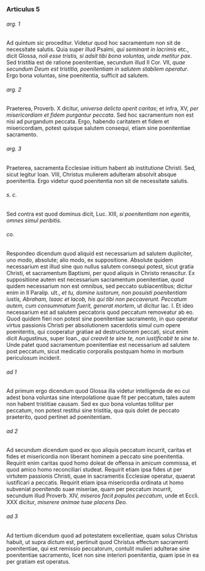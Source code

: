 ### Articulus 5

###### arg. 1
Ad quintum sic proceditur. Videtur quod hoc sacramentum non sit de necessitate salutis. Quia super illud Psalmi, *qui seminant in lacrimis* etc., dicit Glossa, *noli esse tristis, si adsit tibi bona voluntas, unde metitur pax*. Sed tristitia est de ratione poenitentiae, secundum illud II Cor. VII, *quae secundum Deum est tristitia, poenitentiam in salutem stabilem operatur*. Ergo bona voluntas, sine poenitentia, sufficit ad salutem.

###### arg. 2
Praeterea, Proverb. X dicitur, *universa delicta operit caritas*; et infra, XV, *per misericordiam et fidem purgantur peccata*. Sed hoc sacramentum non est nisi ad purgandum peccata. Ergo, habendo caritatem et fidem et misericordiam, potest quisque salutem consequi, etiam sine poenitentiae sacramento.

###### arg. 3
Praeterea, sacramenta Ecclesiae initium habent ab institutione Christi. Sed, sicut legitur Ioan. VIII, Christus mulierem adulteram absolvit absque poenitentia. Ergo videtur quod poenitentia non sit de necessitate salutis.

###### s. c.
Sed contra est quod dominus dicit, Luc. XIII, *si poenitentiam non egeritis, omnes simul peribitis*.

###### co.
Respondeo dicendum quod aliquid est necessarium ad salutem dupliciter, uno modo, absolute; alio modo, ex suppositione. Absolute quidem necessarium est illud sine quo nullus salutem consequi potest, sicut gratia Christi, et sacramentum Baptismi, per quod aliquis in Christo renascitur. Ex suppositione autem est necessarium sacramentum poenitentiae, quod quidem necessarium non est omnibus, sed peccato subiacentibus; dicitur enim in II Paralip. ult., *et tu, domine iustorum, non posuisti poenitentiam iustis, Abraham, Isaac et Iacob, his qui tibi non peccaverunt. Peccatum autem, cum consummatum fuerit, generat mortem*, ut dicitur Iac. I. Et ideo necessarium est ad salutem peccatoris quod peccatum removeatur ab eo. Quod quidem fieri non potest sine poenitentiae sacramento, in quo operatur virtus passionis Christi per absolutionem sacerdotis simul cum opere poenitentis, qui cooperatur gratiae ad destructionem peccati, sicut enim dicit Augustinus, super Ioan., *qui creavit te sine te, non iustificabit te sine te*. Unde patet quod sacramentum poenitentiae est necessarium ad salutem post peccatum, sicut medicatio corporalis postquam homo in morbum periculosum inciderit.

###### ad 1
Ad primum ergo dicendum quod Glossa illa videtur intelligenda de eo cui adest bona voluntas sine interpolatione quae fit per peccatum, tales autem non habent tristitiae causam. Sed ex quo bona voluntas tollitur per peccatum, non potest restitui sine tristitia, qua quis dolet de peccato praeterito, quod pertinet ad poenitentiam.

###### ad 2
Ad secundum dicendum quod ex quo aliquis peccatum incurrit, caritas et fides et misericordia non liberant hominem a peccato sine poenitentia. Requirit enim caritas quod homo doleat de offensa in amicum commissa, et quod amico homo reconciliari studeat. Requirit etiam ipsa fides ut per virtutem passionis Christi, quae in sacramentis Ecclesiae operatur, quaerat iustificari a peccatis. Requirit etiam ipsa misericordia ordinata ut homo subveniat poenitendo suae miseriae, quam per peccatum incurrit, secundum illud Proverb. XIV, *miseros facit populos peccatum*, unde et Eccli. XXX dicitur, *miserere animae tuae placens Deo*.

###### ad 3
Ad tertium dicendum quod ad potestatem excellentiae, quam solus Christus habuit, ut supra dictum est, pertinuit quod Christus effectum sacramenti poenitentiae, qui est remissio peccatorum, contulit mulieri adulterae sine poenitentiae sacramento, licet non sine interiori poenitentia, quam ipse in ea per gratiam est operatus.

